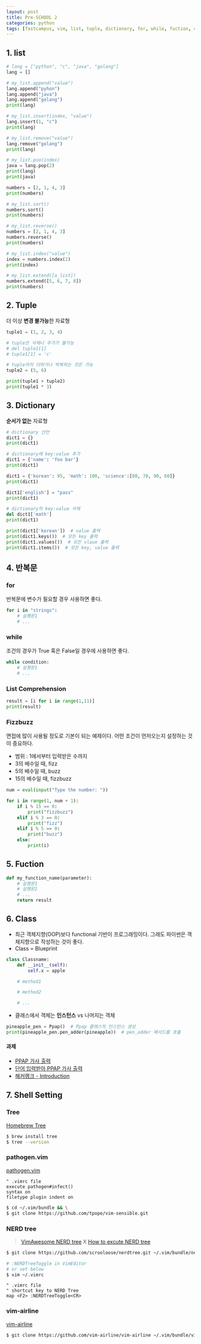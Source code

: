 ```yaml
---
layout: post
title: Pre-SCHOOL 2
categories: python
tags: [fastcampus, vim, list, tuple, dictionary, for, while, fuction, class, python, code]
---
```


## 1. list

```python
# lang = ["python", "c", "java", "golang"]
lang = []

# my_list.append("value")
lang.append("pyhon")
lang.append("java")
lang.append("golang")
print(lang)

# my_list.insert(index, "value")
lang.insert(1, "c")
print(lang)

# my_list.remove("value")
lang.remove("golang")
print(lang)

# my_list.poo(index)
java = lang.pop(2)
print(lang)
print(java)

numbers = [2, 1, 4, 3]
print(numbers)

# my_list.sort()
numbers.sort()
print(numbers)

# my_list.reverse()
numbers = [2, 1, 4, 3]
numbers.reverse()
print(numbers)

# my_list.index("value")
index = numbers.index(2)
print(index)

# my_list.extend([a_list])
numbers.extend([5, 6, 7, 8])
print(numbers)
```



## 2. Tuple

더 이상 **변경 불가능**한 자료형

```python
tuple1 = (1, 2, 3, 4)

# tuple은 삭제나 추가가 불가능
# del tuple1[1]
# tuple1[1] = 'c'

# tuple끼리 더하거나 박복하는 것은 가능
tuple2 = (5, 6)

print(tuple1 + tuple2)
print(tuple1 * 3)
```



## 3. Dictionary

**순서가 없는** 자료형

```python
# dictionary 선언
dict1 = {}
print(dict1)

# dictionary에 key:value 추가
dict1 = {'name': 'foo bar'}
print(dict1)

dict1 = {'korean': 95, 'math': 100, 'science':[80, 70, 90, 60]}
print(dict1)

dict1['english'] = "pass"
print(dict1)

# dictionary의 key:value 삭제
del dict1['math']
print(dict1)

print(dict1['korean'])  # value 출력
print(dict1.keys())  # 모든 key 출력
print(dict1.values())  # 모든 vlaue 출력
print(dict1.items())  # 모든 key, value 출력
```



## 4. 반복문

### for

반복문에 변수가 필요할 경우 사용하면 좋다.

```python
for i in "strings":
    # 실행문1
    # ...
```

### while

조건의 경우가 True 혹은 False일 경우에 사용하면 좋다.

```python
while condition:
    # 실행문1
    # ...
```

### List Comprehension

```python
result = [i for i in range(1,11)]
print(result)
```

### Fizzbuzz

면접에 많이 사용될 정도로 기본이 되는 예제이다. 어떤 조건이 먼저오는지 설정하는 것이 중요하다.

* 범위 : 1에서부터 입력받은 수까지
* 3의 배수일 때, fizz
* 5의 배수일 때, buzz
* 15의 배수일 때, fizzbuzz

```python
num = eval(input("Type the number: "))

for i in range(1, num + 1):
    if i % 15 == 0:
        print("fizzbuzz")
    elif i % 3 == 0:
        print("fizz")
    elif i % 5 == 0:
        print("buzz")
    else:
        print(i)
```



## 5. Fuction

```python
def my_function_name(parameter):
    # 실행문1
    # 실행문2
    # ...
    return result
```



## 6. Class

- 최근 객체지향(OOP)보다 functional 기반이 프로그래밍이다. 그래도 파이썬은 객체지향으로 작성하는 것이 좋다.
- Class = Blueprint

```python
class Classname:
    def __init__(self):
        self.x = apple

    # method1

    # method2

    # ...
```

* 클래스에서 객체는 **인스턴스** vs 나머지는 객체

```python
pineapple_pen = Ppap()  # Ppap 클래스의 인스턴스 생성
print(pineapple_pen.pen_adder(pineapple))  # pen_adder 메서드를 호출
```



#### 과제

- [PPAP 가사 출력](https://github.com/pinstinct/web-programming-school/blob/master/pre2/self_ppap_maunal.py)
- [단어 입력받아 PPAP 가사 출력](https://github.com/pinstinct/web-programming-school/blob/master/pre2/self_ppap.py)
- [해커랭크 - Introduction](https://www.hackerrank.com/domains/python/py-introduction)



## 7. Shell Setting

### Tree

[Homebrew Tree](http://brewformulas.org/Tree)

```sh
$ brew install tree
$ tree --version
```

### pathogen.vim

[pathogen.vim](https://github.com/tpope/vim-pathogen)

```vim
" .vimrc file
execute pathogen#infect()
syntax on
filetype plugin indent on
```

```sh
$ cd ~/.vim/bundle && \
$ git clone https://github.com/tpope/vim-sensible.git
```

### NERD tree

>  [VimAwesome NERD tree](http://vimawesome.com/plugin/nerdtree-red) X [How to excute NERD tree](http://kennedysgarage.com/articles/nerdtree/)

```sh
$ git clone https://github.com/scrooloose/nerdtree.git ~/.vim/bundle/nerdtree

# :NERDTreeToggle in VimEditor
# or set below
$ vim ~/.vimrc
```

```vim
" .vimrc file
" shortcut key to NERD Tree
map <F2> :NERDTreeToggle<CR>
```

### vim-airline

[vim-airline](https://github.com/vim-airline/vim-airline)

```sh
$ git clone https://github.com/vim-airline/vim-airline ~/.vim/bundle/vim-airline
```

